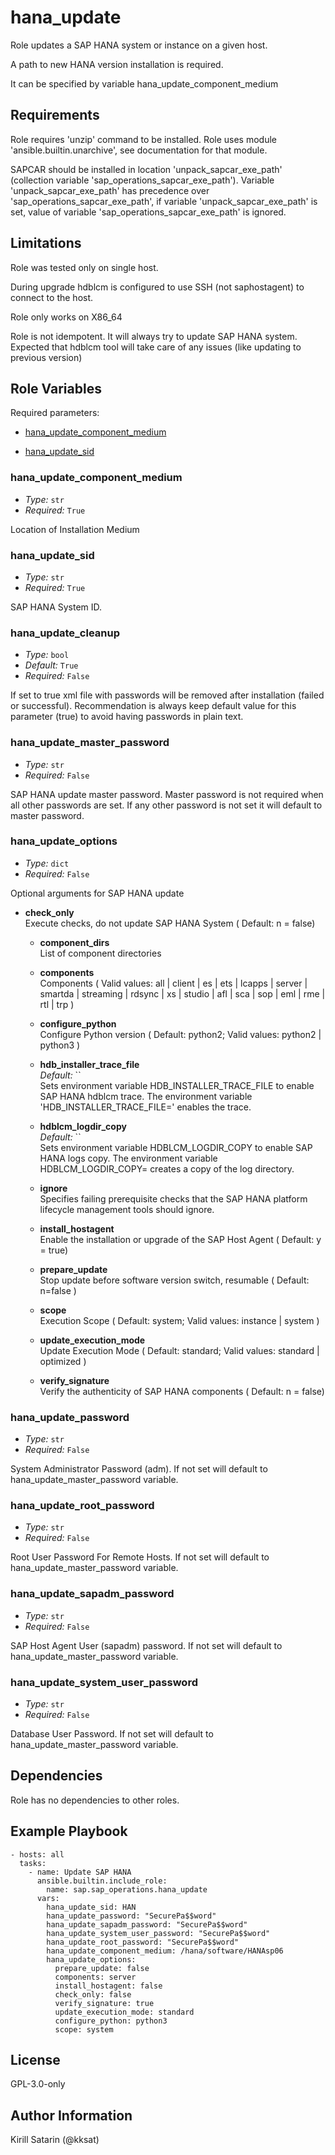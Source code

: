 <!--
SPDX-License-Identifier: GPL-3.0-only
SPDX-FileCopyrightText: 2023 Red Hat, Project Atmosphere

Copyright 2023 Red Hat, Project Atmosphere

This program is free software: you can redistribute it and/or modify it under the terms of the GNU
General Public License as published by the Free Software Foundation, version 3 of the License.

This program is distributed in the hope that it will be useful, but WITHOUT ANY WARRANTY; without
even the implied warranty of MERCHANTABILITY or FITNESS FOR A PARTICULAR PURPOSE.
See the GNU General Public License for more details.

Unless required by applicable law or agreed to in writing, software
distributed under the License is distributed on an "AS IS" BASIS,
WITHOUT WARRANTIES OR CONDITIONS OF ANY KIND, either express or implied.
See the License for the specific language governing permissions and
limitations under the License.

You should have received a copy of the GNU General Public License along with this program.
If not, see <https://www.gnu.org/licenses/>.
-->

# hana_update

Role updates a SAP HANA system or instance on a given host.

A path to new HANA version installation is required.

It can be specified by variable hana_update_component_medium

## Requirements

Role requires 'unzip' command to be installed. Role uses module 'ansible.builtin.unarchive', see documentation for that module.

SAPCAR should be installed in location 'unpack_sapcar_exe_path' (collection variable 'sap_operations_sapcar_exe_path'). Variable 'unpack_sapcar_exe_path' has precedence over 'sap_operations_sapcar_exe_path', if variable 'unpack_sapcar_exe_path' is set, value of variable 'sap_operations_sapcar_exe_path' is ignored.

## Limitations

Role was tested only on single host.

During upgrade hdblcm is configured to use SSH (not saphostagent) to connect to the host.

Role only works on X86_64

Role is not idempotent. It will always try to update SAP HANA system.
Expected that hdblcm tool will take care of any issues (like updating to previous version)

<!-- BEGIN: Role Input Parameters -->

## Role Variables

Required parameters:

- [hana_update_component_medium](#hana_update_component_medium)

- [hana_update_sid](#hana_update_sid)

### hana_update_component_medium

- _Type:_ `str`
- _Required:_ `True`

Location of Installation Medium

### hana_update_sid

- _Type:_ `str`
- _Required:_ `True`

SAP HANA System ID.

### hana_update_cleanup

- _Type:_ `bool`
- _Default:_ `True`
- _Required:_ `False`

If set to true xml file with passwords will be removed after installation (failed or successful).
Recommendation is always keep default value for this parameter (true) to avoid having passwords in plain text.

### hana_update_master_password

- _Type:_ `str`
- _Required:_ `False`

SAP HANA update master password.
Master password is not required when all other passwords are set.
If any other password is not set it will default to master password.

### hana_update_options

- _Type:_ `dict`
- _Required:_ `False`

Optional arguments for SAP HANA update

  - **check_only**<br>
            Execute checks, do not update SAP HANA System ( Default: n = false)

      - **component_dirs**<br>
            List of component directories

      - **components**<br>
            Components ( Valid values: all | client | es | ets | lcapps | server | smartda | streaming | rdsync | xs | studio | afl | sca | sop | eml | rme | rtl | trp )

      - **configure_python**<br>
            Configure Python version ( Default: python2; Valid values: python2 | python3 )

      - **hdb_installer_trace_file**<br>
        _Default:_ ``<br>
            Sets environment variable HDB_INSTALLER_TRACE_FILE to enable SAP HANA hdblcm trace.
The environment variable 'HDB_INSTALLER_TRACE_FILE=<file>' enables the trace.

      - **hdblcm_logdir_copy**<br>
        _Default:_ ``<br>
            Sets environment variable HDBLCM_LOGDIR_COPY to enable SAP HANA logs copy.
The environment variable HDBLCM_LOGDIR_COPY=<target directory> creates a copy of the log directory.

      - **ignore**<br>
            Specifies failing prerequisite checks that the SAP HANA platform lifecycle management tools should ignore.

      - **install_hostagent**<br>
            Enable the installation or upgrade of the SAP Host Agent ( Default: y = true)

      - **prepare_update**<br>
            Stop update before software version switch, resumable ( Default: n=false )

      - **scope**<br>
            Execution Scope ( Default: system; Valid values: instance | system )

      - **update_execution_mode**<br>
            Update Execution Mode ( Default: standard; Valid values: standard | optimized )

      - **verify_signature**<br>
            Verify the authenticity of SAP HANA components ( Default: n = false)

    
### hana_update_password

- _Type:_ `str`
- _Required:_ `False`

System Administrator Password (<sid>adm). If not set will default to hana_update_master_password variable.

### hana_update_root_password

- _Type:_ `str`
- _Required:_ `False`

Root User Password For Remote Hosts. If not set will default to hana_update_master_password variable.

### hana_update_sapadm_password

- _Type:_ `str`
- _Required:_ `False`

SAP Host Agent User (sapadm) password. If not set will default to hana_update_master_password variable.

### hana_update_system_user_password

- _Type:_ `str`
- _Required:_ `False`

Database User Password. If not set will default to hana_update_master_password variable.

<!-- END: Role Input Parameters -->

## Dependencies

Role has no dependencies to other roles.

## Example Playbook

```ansible
- hosts: all
  tasks:
    - name: Update SAP HANA
      ansible.builtin.include_role:
        name: sap.sap_operations.hana_update
      vars:
        hana_update_sid: HAN
        hana_update_password: "SecurePa$$word"
        hana_update_sapadm_password: "SecurePa$$word"
        hana_update_system_user_password: "SecurePa$$word"
        hana_update_root_password: "SecurePa$$word"
        hana_update_component_medium: /hana/software/HANAsp06
        hana_update_options:
          prepare_update: false
          components: server
          install_hostagent: false
          check_only: false
          verify_signature: true
          update_execution_mode: standard
          configure_python: python3
          scope: system
```

## License

GPL-3.0-only

## Author Information

Kirill Satarin (@kksat)
